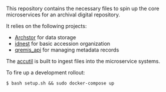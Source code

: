 This repository contains the necessary files to spin up the core microservices for an archival digital repository.

It relies on the following projects:

- [Archstor](https://github.com/bnbalsamo/archstor) for data storage
- [idnest](https://github.com/uchicago-library/idnest) for basic accession organization
- [qremis_api](https://github.com/bnbalsamo/qremis_api) for managing metadata records

The [accutil](https://github.com/bnbalsamo/qremis_accutil) is built to ingest files into the microservice systems.

To fire up a development rollout:

```
$ bash setup.sh && sudo docker-compose up
```
